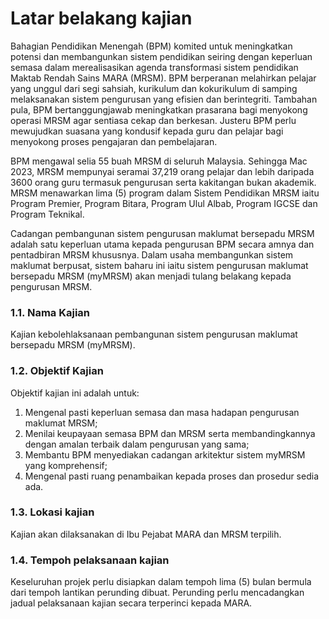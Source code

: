 # Latar belakang kajian

Bahagian Pendidikan Menengah (BPM) komited untuk meningkatkan potensi dan membangunkan sistem pendidikan seiring dengan keperluan semasa dalam merealisasikan agenda transformasi sistem pendidikan Maktab Rendah Sains MARA (MRSM). BPM berperanan melahirkan pelajar yang unggul dari segi sahsiah, kurikulum dan kokurikulum di samping melaksanakan sistem pengurusan yang efisien dan berintegriti. Tambahan pula, BPM bertanggungjawab meningkatkan prasarana bagi menyokong operasi MRSM agar sentiasa cekap dan berkesan. Justeru BPM perlu mewujudkan suasana yang kondusif kepada guru dan pelajar bagi menyokong proses pengajaran dan pembelajaran.

BPM mengawal selia 55 buah MRSM di seluruh Malaysia. Sehingga Mac 2023, MRSM mempunyai seramai 37,219 orang pelajar dan lebih daripada 3600 orang guru termasuk pengurusan serta kakitangan bukan akademik. MRSM menawarkan lima (5) program dalam Sistem Pendidikan MRSM iaitu Program Premier, Program Bitara, Program Ulul Albab, Program IGCSE dan Program Teknikal.

Cadangan pembangunan sistem pengurusan maklumat bersepadu MRSM adalah satu keperluan utama kepada pengurusan BPM secara amnya dan pentadbiran MRSM khususnya. Dalam usaha membangunkan sistem maklumat berpusat, sistem baharu ini iaitu sistem pengurusan maklumat bersepadu MRSM (myMRSM) akan menjadi tulang belakang kepada pengurusan MRSM.

### 1.1. Nama Kajian

Kajian kebolehlaksanaan pembangunan sistem pengurusan maklumat bersepadu MRSM (myMRSM).&#x20;

### 1.2.  Objektif Kajian

Objektif kajian ini adalah untuk:

1. Mengenal pasti keperluan semasa dan masa hadapan pengurusan maklumat MRSM;
2. Menilai keupayaan semasa BPM dan MRSM serta membandingkannya dengan amalan terbaik dalam pengurusan yang sama;
3. Membantu BPM menyediakan cadangan arkitektur sistem myMRSM yang komprehensif;
4. Mengenal pasti ruang penambaikan kepada proses dan prosedur sedia ada.

### 1.3.  Lokasi kajian

Kajian akan dilaksanakan di Ibu Pejabat MARA dan MRSM terpilih.

### 1.4. Tempoh pelaksanaan kajian

Keseluruhan projek perlu disiapkan dalam tempoh lima (5) bulan bermula dari tempoh lantikan perunding dibuat. Perunding perlu mencadangkan jadual pelaksanaan kajian secara terperinci kepada MARA.
